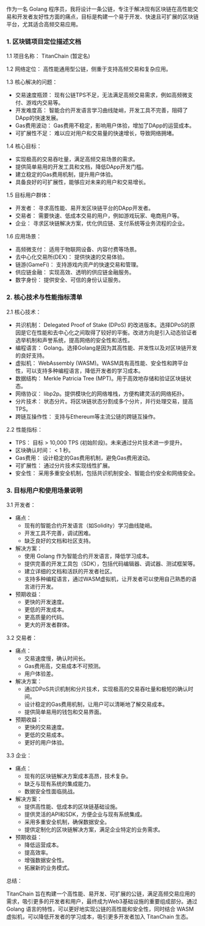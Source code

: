 作为一名 Golang 程序员，我将设计一条公链，专注于解决现有区块链在高性能交易和开发者友好性方面的痛点，目标是构建一个易于开发、快速且可扩展的区块链平台，尤其适合高频交易应用。

### 1. 区块链项目定位描述文档

1.1 项目名称： TitanChain (暂定名)

1.2 网络定位： 高性能通用型公链，侧重于支持高频交易和复杂应用。

1.3 核心解决的问题：

*   交易速度瓶颈： 现有公链TPS不足，无法满足高频交易需求，例如高频微支付、游戏内交易等。
*   开发难度高： 智能合约开发语言学习曲线陡峭，开发工具不完善，阻碍了DApp的快速发展。
*   Gas费用波动： Gas费用不稳定，影响用户体验，增加了DApp的运营成本。
*   可扩展性不足： 难以应对用户和交易量的快速增长，导致网络拥堵。

1.4 核心目标：

*   实现极高的交易吞吐量，满足高频交易场景的需求。
*   提供简单易用的开发工具和文档，降低DApp开发门槛。
*   建立稳定的Gas费用机制，提升用户体验。
*   具备良好的可扩展性，能够应对未来的用户和交易增长。

1.5 目标用户群体：

*   开发者： 寻求高性能、易开发区块链平台的DApp开发者。
*   交易者： 需要快速、低成本交易的用户，例如游戏玩家、电商用户等。
*   企业： 寻求区块链解决方案，优化供应链、支付系统等业务流程的企业。

1.6 应用场景：

*   高频微支付： 适用于物联网设备、内容付费等场景。
*   去中心化交易所(DEX)： 提供快速的交易体验。
*   链游(GameFi)： 支持游戏内资产的快速交易和管理。
*   供应链金融： 实现高效、透明的供应链金融服务。
*   数字身份： 提供安全、可信的身份认证服务。

### 2. 核心技术与性能指标清单

2.1 核心技术：

*   共识机制： Delegated Proof of Stake (DPoS) 的改进版本。选择DPoS的原因是它在性能和去中心化之间取得了较好的平衡。改进方向是引入动态验证者选举机制和声誉系统，提高网络的安全性和活性。
*   编程语言： Golang。选择Golang是因为其高性能、并发性以及对区块链开发的良好支持。
*   虚拟机： WebAssembly (WASM)。WASM具有高性能、安全性和跨平台性，可以支持多种编程语言，降低开发者的学习成本。
*   数据结构： Merkle Patricia Tree (MPT)。用于高效地存储和验证区块链状态。
*   网络协议： libp2p。提供模块化的网络堆栈，方便构建灵活的网络拓扑。
*   分片技术： 状态分片。将区块链状态分割成多个分片，并行处理交易，提高TPS。
*   跨链互操作性： 支持与Ethereum等主流公链的跨链互操作。

2.2 性能指标：

*   TPS： 目标 > 10,000 TPS (初始阶段)。未来通过分片技术进一步提升。
*   区块确认时间： < 1 秒。
*   Gas费用： 设计稳定的Gas费用机制，避免Gas费用波动。
*   可扩展性： 通过分片技术实现线性扩展。
*   安全性： 采用多重安全机制，包括共识机制安全、智能合约安全和网络安全。

### 3. 目标用户和使用场景说明

3.1 开发者：

*   痛点：
    *   现有的智能合约开发语言（如Solidity）学习曲线陡峭。
    *   开发工具不完善，调试困难。
    *   缺乏良好的文档和社区支持。
*   解决方案：
    *   使用 Golang 作为智能合约开发语言，降低学习成本。
    *   提供完善的开发工具包（SDK），包括代码编辑器、调试器、测试框架等。
    *   建立详细的文档和活跃的开发者社区。
    *   支持多种编程语言，通过WASM虚拟机，让开发者可以使用自己熟悉的语言进行开发。
*   预期收益：
    *   更快的开发速度。
    *   更低的开发成本。
    *   更高质量的代码。
    *   更大的开发者群体。

3.2 交易者：

*   痛点：
    *   交易速度慢，确认时间长。
    *   Gas费用高，交易成本不可预测。
    *   用户体验差。
*   解决方案：
    *   通过DPoS共识机制和分片技术，实现极高的交易吞吐量和极短的确认时间。
    *   设计稳定的Gas费用机制，让用户可以清晰地了解交易成本。
    *   提供简单易用的钱包和交易界面。
*   预期收益：
    *   更快的交易速度。
    *   更低的交易成本。
    *   更好的用户体验。

3.3 企业：

*   痛点：
    *   现有的区块链解决方案成本高昂，技术复杂。
    *   缺乏与现有系统的集成能力。
    *   数据安全性面临挑战。
*   解决方案：
    *   提供高性能、低成本的区块链基础设施。
    *   提供灵活的API和SDK，方便企业与现有系统集成。
    *   采用多重安全机制，确保数据安全。
    *   提供定制化的区块链解决方案，满足企业特定的业务需求。
*   预期收益：
    *   降低运营成本。
    *   提高效率。
    *   增强数据安全性。
    *   拓展新的业务模式。

总结：

TitanChain 旨在构建一个高性能、易开发、可扩展的公链，满足高频交易应用的需求，吸引更多的开发者和用户，最终成为Web3基础设施的重要组成部分。通过 Golang 语言的特性，可以更好地实现公链的高性能和安全性，同时结合 WASM 虚拟机，可以降低开发者的学习成本，吸引更多开发者加入 TitanChain 生态。
